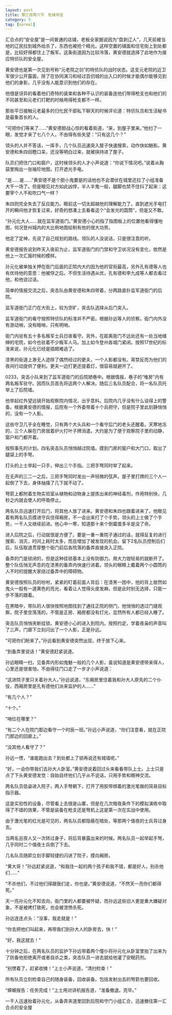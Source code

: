 ```yaml
---
layout: post
title: 第三百零六节　危城夺宝
category: 5
tag: [normal]
---
```


汇合点的“安全屋”是一间普通的店铺，老板全家据说因为“盘剥辽人”，几天前被当地的辽民拉到城外给杀了，东西也被抢个精光。这样空置的铺面和住宅街上到处都是，比较好得都住上了叛军。这条街道因为比较冷落，黄安德就选择了此地作为接应特侦队的安全屋。

黄安德也是第一次见到号称“元老院之剑”的特侦队的战时状态。这支元老院的近卫军很少公开露面，除了在协同演习和经过百仞城的出入口的时候才能偶尔能够见到他们的身影，几乎没有人能意识到他们的存在。

他很是讶异的看着他们奇特的装束和各种不认识的装备连他们带得枪支也和他们的不同甚至和元老们打靶的时候用得枪支都不一样。

那些平日接触元老最多的归化民干部私下聊天的时候评论道：特侦队员和生活秘书是最象首长的人。

“可把你们等来了……”黄安德胆战心惊的看着街道，“来，到屋子里来。”他扫了一眼，发觉才来了七八个人，不由得有些失望：“只有这几个？”

领头的人并不答话，一挥手，几个队员迅速突入屋子快速搜索，动作快如魅影。黄安德和朱四目瞪口呆，还没等明白过来，就被挟持进了屋子。

队员们把住门口和窗户，这时候领头的人才小声说道：“你说下情况吧。”说着从胸袋里掏出一张袖珍地图，打开遮光手电。

“是……是……”黄安德不是个胆小鬼要是的话他也不会潜伏在城里还拉了小组准备大干一场了。但是眼见对方如此凶悍，半人半鬼一般，腿脚也禁不住抖了起来：这要宰个人不和吹口气一样？

朱四则完全失去了反应能力。眼前这一切太超越他的理解能力了。直到遮光手电打开的瞬间他才恢复过来，好奇的想凑上去看看这个“会发光的圆筒”，但是又不敢。

“孙元化大人……就在监军道衙门。”黄安德小心的指了指图板上的位置他看得懂地图，何况登州城内的大比例地图绘制有他的很大功劳。

他定了定神，先说了自己规划的路线。领队的人没说话，只是很注意的听。

黄安德报告说到昨天入夜前为止，监军道衙门的门禁和守卫状况没有变化，依然是他上一次汇报时候的模样。

孙元化被单独关押在衙门后面的正院内大约因为他的官衔最高，另外孔有德等人也有优待他的意思：他被俘之后。不但生活待遇从优，孔有德和李九成等人都去看过他，和他说过话。

简单的情报交流之后，突击队由黄安德和朱四带着，分两路直扑监军道衙门的后院。

监军道衙门正门在大街上，较为空旷，突击队选择从后门突入。

监军道衙门的看守按照特侦队的标准并不严密。根据孙远等人的侦察。衙门内外没有游动哨，没有暗哨，只有明哨。

衙门内驻有五十多名叛军士兵日夜看守。另外，在距离衙门不远处还有一处当地缙绅的宅院，如今也驻着不少叛军人马。加上如今登州各城门紧闭。按照17世纪的标准来说，孙元化已经是插翅难逃了。

漆黑的街道上渺无人迹除了偶然经过的更夫，一个人影都没有。宵禁反而为他们的夜间行动提供了便利。更夫一边打更还提着灯，很容易就避开了。

0233，突击小队来到了监军道衙门的后院陋巷中。根据情报，巷子的“堆房”内有两名叛军驻守。因而队员首先将这两个人解决。随后三名队员配合，将一名队员托举上了后院墙。

他举起红外望远镜开始观察院内情况，出乎意料。后院内几乎没有什么谈得上的警备。根据黄安德的情报，后院有一个外委带着十个兵把守，但是院子里此刻静悄悄的，没有一个人影。

这些守卫几乎全在睡觉，只有两个大头兵和一个看守后门的老头还醒着。天寒地冻的，三个人躲在门房就着炉火打叶子牌消遣。大约是为了便于观察院子里的动静，窗户和门都开着。

按照事先的计划。四名突击队员悄悄越过院墙。摸到门房的窗户和大门口，取出了腿袋上的手弩。

打头的上士举起一只手，伸出三个手指。三把手弩同时举了起来。

在无声的三二一之后，三把手弩同时发出一声轻微的弦声。屋子里打牌的三个人一起倒了下去，身体抽搐了几下就不动了。

弩箭上都附着生物实验室从植物和动物身上提炼出来的神经毒剂，作用特别快，几秒之内就会使人的呼吸停止。

两名队员迅速打开后门，将其他人放了进来。黄安德和朱四也跟着进来了。他眼见着有两名队员摸进守兵住得厢房，不一会出来打了个手势。领头的上士做了个手势，一干人又继续前进。他心中一寒，知道那十来个倒霉蛋多半是没了命。

进入后院之后，行动就很是方便了。要是一重一重院子通过的话，就得反复的进行搜索、消灭，时间上耗时太多，而且增加了被发现的机会。留下2名队员控制后们后，队伍取道贯穿整个衙门前后各院落的备弄直接突入正院。

备弄的门是锁闭的，但是这种挂锁基本上没有防御力。用大力钳轻易的就断开了。整个队伍悄无声息的在漆黑的备弄内快速行进着。领头的眼睛上戴着两个小圆筒的人不时的提醒大家绕过备弄中的障碍物。

黄安德按照队员的吩咐，紧紧的盯着前面人背后：在漆黑一团中，他的背上居然如鬼火一般有一道黄色的亮光，看着让人觉得头皮发麻。但是此时别无选择，只能一步不落的跟着。

在黑暗中，带队的人很快按照地图找到了通往正院的侧门，他悄悄的透过门缝观察，院子里空荡荡的，不管是正房、厢房都没有灯光，显然所有人都已经入睡了。

突击队员悄悄夹断挂锁。黄安德小心的进入到院内。按照约定，学着夜枭的声音叫了三声，门廊下立刻闪出了一个人影，正是孙远。

“可把你们盼来了。”孙远看到黄安德突然出现，终于放下心来。

“到备弄里说话！”黄安德赶紧说道。

孙远眼睛一扫，见备弄内形如鬼魅一般的几个人影，虽说知道是黄安德带来得人，心里还是很害怕，不由得往门口走了一步才小声说道：

“这进院子里只关着孙大人，”孙远说道，“东厢房里住着我和孙大人原先的二个仆役，西厢房里是孔有德他们派来监护的人……”

“有几个人？”

“十个。”

“哨位在哪里？”

“有二个人在院门那边看守一个时辰一班。”孙远小声说道，“你们注意看，就在正院门那边的回廊上。”

“没其他人看守了？”

孙远一愣，“谁能跑出去？到处都上了锁再说还有城墙呢。”

“好，一会你带我们去孙大人卧室。”黄安德说着回过头来看看带队上士。上士只是点了下头黄安德发觉：自始自终他们几乎从不说话，只用手势和眼神交流。

两名队员低姿进入院子，两人手弩朝下，打开了用胶带绑着的激光笔做的简易目标指示器。

这是实验性的设备，尽管看上去很是山寨，但是在几次暗夜条件下的模拟演练中取得了不错的效果，不管是装备在枪支还是弩机上这是第一次在实战中使用。

由于激光笔的红光是可见的，两名队员都隐蔽在暗处，等那两个值夜的士兵背过身去。

当两名巡夜人又一次转过身子，将后背暴露出来的时候。两名队员一起举起手弩，几乎同时二个值夜士兵倒了下去。

几名队员随即立刻手脚轻捷的闪进了院子，摸向厢房。

“黄大哥！”孙远赶紧说道，“和我住一起的两个孩子和我不错，都是好人，别杀他们……”

“不杀他们，不过他们得跟我们走，你也是。”黄安德说道，“不然天一亮你们都得死。”

天一亮孙元化不知去向，衙门里的人都要被怀疑，而孙远这些旧人更是重大嫌疑对象，不是被拷打致死，也会被泄愤杀死。

孙远连连点头：“没事，我走就是！”

“你去把他们叫起来，再带我们到孙大人的卧房去，快！”

“好，我这就去！”

十分钟之后，在两名队员的监护下孙远带着两个僮仆将孙元化从卧室里抬了出来为了防备他拒绝离开或者自杀之类，突击队员一进去就给他灌了安眠药剂。

“别愣着了，赶紧收摊！”上士小声说道，“清扫检查！”

所有队员立刻检查自己的随身装备，回收装备。包括发射出去的弩箭也要回收。

“蝾螈报告：任务完成！”上士用对讲机报告道，“准备撤退。完毕。”

一干人迅速抬着孙元化，从备弄夹道里回到后院和守门小组汇合，迅速撤往第一汇合点的安全屋
